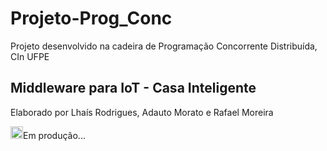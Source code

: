 <h1>Projeto-Prog_Conc</h1>

<p>Projeto desenvolvido na cadeira de Programação Concorrente Distribuída, CIn UFPE</p>

<h2>Middleware para IoT - Casa Inteligente</h2>

<p>Elaborado por Lhaís Rodrigues, Adauto Morato e Rafael Moreira</p>
<p><img src="https://www.oregonead.com.br/Images/Oregon/loading.gif" height="20 px" width="20 px">Em produção...</p>
